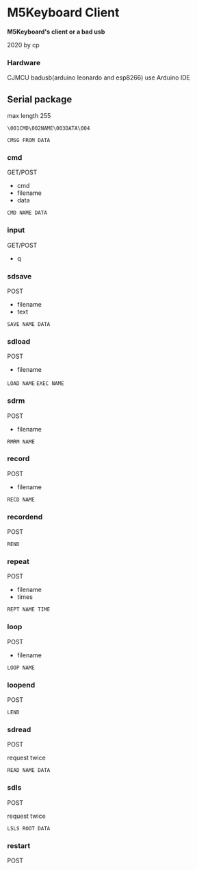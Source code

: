 # M5Keyboard Client

**M5Keyboard's client or a bad usb**

2020 by cp

### Hardware

CJMCU badusb(arduino leonardo and esp8266)
use Arduino IDE

## Serial package 

max length 255

`\001CMD\002NAME\003DATA\004`

`CMSG FROM DATA`

### cmd

GET/POST

- cmd
- filename
- data

`CMD NAME DATA`


### input

GET/POST

- q

### sdsave

POST

- filename
- text

`SAVE NAME DATA`

### sdload

POST

- filename

`LOAD NAME`
`EXEC NAME`

### sdrm

POST

- filename

`RMRM NAME`

### record

POST

- filename

`RECD NAME`

### recordend

POST

`REND`

### repeat

POST

- filename
- times

`REPT NAME TIME`

### loop

POST

- filename

`LOOP NAME`

### loopend

POST

`LEND`


### sdread

POST

request twice

`READ NAME DATA`

### sdls

POST

request twice

`LSLS ROOT DATA`

### restart

POST
